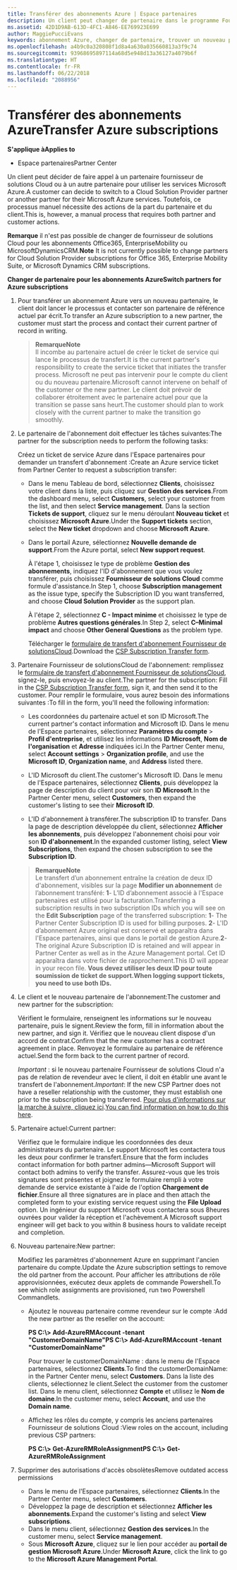 ```yaml
---
title: Transférer des abonnements Azure | Espace partenaires
description: Un client peut changer de partenaire dans le programme Fournisseur de solutions&nbsp;Cloud pour utiliser les services Microsoft&nbsp;Azure. Toutefois, ce processus manuel nécessite des actions de la part du partenaire et du client.
ms.assetid: 42D1D9AB-613D-4FC1-A846-EE769923E699
author: MaggiePucciEvans
keywords: abonnement Azure, changer de partenaire, trouver un nouveau partenaire, autre partenaire
ms.openlocfilehash: a4b9c0a320808f1d8a4a630a035660813a3f9c74
ms.sourcegitcommit: 93968695897114a68d5e948d13a36127a4079b6f
ms.translationtype: HT
ms.contentlocale: fr-FR
ms.lasthandoff: 06/22/2018
ms.locfileid: "2088956"
---
```

# <a name="transfer-azure-subscriptions"></a><span data-ttu-id="a190c-105">Transférer des abonnements Azure</span><span class="sxs-lookup"><span data-stu-id="a190c-105">Transfer Azure subscriptions</span></span> 

**<span data-ttu-id="a190c-106">S'applique à</span><span class="sxs-lookup"><span data-stu-id="a190c-106">Applies to</span></span>**

-  <span data-ttu-id="a190c-107">Espace partenaires</span><span class="sxs-lookup"><span data-stu-id="a190c-107">Partner Center</span></span>

<span data-ttu-id="a190c-108">Un client peut décider de faire appel à un partenaire fournisseur de solutions Cloud ou à un autre partenaire pour utiliser les services Microsoft Azure.</span><span class="sxs-lookup"><span data-stu-id="a190c-108">A customer can decide to switch to a Cloud Solution Provider partner or another partner for their Microsoft Azure services.</span></span> <span data-ttu-id="a190c-109">Toutefois, ce processus manuel nécessite des actions de la part du partenaire et du client.</span><span class="sxs-lookup"><span data-stu-id="a190c-109">This is, however, a manual process that requires both partner and customer actions.</span></span>

<span data-ttu-id="a190c-110">**Remarque** il n'est pas possible de changer de fournisseur de solutions Cloud pour les abonnements Office365, EnterpriseMobility ou MicrosoftDynamicsCRM.</span><span class="sxs-lookup"><span data-stu-id="a190c-110">**Note**  It is not currently possible to change partners for Cloud Solution Provider subscriptions for Office 365, Enterprise Mobility Suite, or Microsoft Dynamics CRM subscriptions.</span></span>



**<span data-ttu-id="a190c-111">Changer de partenaire pour les abonnements Azure</span><span class="sxs-lookup"><span data-stu-id="a190c-111">Switch partners for Azure subscriptions</span></span>**

1.  <span data-ttu-id="a190c-112">Pour transférer un abonnement Azure vers un nouveau partenaire, le client doit lancer le processus et contacter son partenaire de référence actuel par écrit.</span><span class="sxs-lookup"><span data-stu-id="a190c-112">To transfer an Azure subscription to a new partner, the customer must start the process and contact their current partner of record in writing.</span></span> 

    >**<span data-ttu-id="a190c-113">Remarque</span><span class="sxs-lookup"><span data-stu-id="a190c-113">Note</span></span>**<br> <span data-ttu-id="a190c-114">Il incombe au partenaire actuel de créer le ticket de service qui lance le processus de transfert.</span><span class="sxs-lookup"><span data-stu-id="a190c-114">It is the current partner's responsibility to create the service ticket that initiates the transfer process.</span></span> <span data-ttu-id="a190c-115">Microsoft ne peut pas intervenir pour le compte du client ou du nouveau partenaire.</span><span class="sxs-lookup"><span data-stu-id="a190c-115">Microsoft cannot intervene on behalf of the customer or the new partner.</span></span> <span data-ttu-id="a190c-116">Le client doit prévoir de collaborer étroitement avec le partenaire actuel pour que la transition se passe sans heurt.</span><span class="sxs-lookup"><span data-stu-id="a190c-116">The customer should plan to work closely with the current partner to make the transition go smoothly.</span></span>

2.  <span data-ttu-id="a190c-117">Le partenaire de l'abonnement doit effectuer les tâches suivantes:</span><span class="sxs-lookup"><span data-stu-id="a190c-117">The partner for the subscription needs to perform the following tasks:</span></span>

    <span data-ttu-id="a190c-118">Créez un ticket de service Azure dans l'Espace partenaires pour demander un transfert d'abonnement&nbsp;:</span><span class="sxs-lookup"><span data-stu-id="a190c-118">Create an Azure service ticket from Partner Center to request a subscription transfer:</span></span>

    -   <span data-ttu-id="a190c-119">Dans le menu Tableau de bord, sélectionnez **Clients**, choisissez votre client dans la liste, puis cliquez sur **Gestion des services**.</span><span class="sxs-lookup"><span data-stu-id="a190c-119">From the dashboard menu, select **Customers**, select your customer from the list, and then select **Service management**.</span></span> <span data-ttu-id="a190c-120">Dans la section **Tickets de support**, cliquez sur le menu déroulant **Nouveau ticket** et choisissez **Microsoft Azure**.</span><span class="sxs-lookup"><span data-stu-id="a190c-120">Under the **Support tickets** section, select the **New ticket** dropdown and choose **Microsoft Azure**.</span></span>

    -   <span data-ttu-id="a190c-121">Dans le portail Azure, sélectionnez **Nouvelle demande de support**.</span><span class="sxs-lookup"><span data-stu-id="a190c-121">From the Azure portal, select **New support request**.</span></span>

        <span data-ttu-id="a190c-122">À l'étape&nbsp;1, choisissez le type de problème **Gestion des abonnements**, indiquez l'ID d'abonnement que vous voulez transférer, puis choisissez **Fournisseur de solutions&nbsp;Cloud** comme formule d'assistance.</span><span class="sxs-lookup"><span data-stu-id="a190c-122">In Step 1, choose **Subscription management** as the issue type, specify the Subscription ID you want transferred, and choose **Cloud Solution Provider** as the support plan.</span></span>

        <span data-ttu-id="a190c-123">À l'étape 2, sélectionnez **C - Impact minime** et choisissez le type de problème **Autres questions générales**.</span><span class="sxs-lookup"><span data-stu-id="a190c-123">In Step 2, select **C–Minimal impact** and choose **Other General Questions** as the problem type.</span></span>

        <span data-ttu-id="a190c-124">Télécharger le [formulaire de transfert d'abonnement Fournisseur de solutionsCloud](https://assets.windowsphone.com/5222c408-e546-4e01-b72a-2ec7d4c43d57/CSP_Subscription_Transfer_Form_Azure_InvariantCulture_Default.zip).</span><span class="sxs-lookup"><span data-stu-id="a190c-124">Download the [CSP Subscription Transfer form](https://assets.windowsphone.com/5222c408-e546-4e01-b72a-2ec7d4c43d57/CSP_Subscription_Transfer_Form_Azure_InvariantCulture_Default.zip).</span></span>

3.  <span data-ttu-id="a190c-125">Partenaire Fournisseur de solutionsCloud de l'abonnement: remplissez le [formulaire de transfert d'abonnement Fournisseur de solutionsCloud](https://assets.windowsphone.com/5222c408-e546-4e01-b72a-2ec7d4c43d57/CSP_Subscription_Transfer_Form_Azure_InvariantCulture_Default.zip), signez-le, puis envoyez-le au client.</span><span class="sxs-lookup"><span data-stu-id="a190c-125">The partner for the subscription: Fill in the [CSP Subscription Transfer form](https://assets.windowsphone.com/5222c408-e546-4e01-b72a-2ec7d4c43d57/CSP_Subscription_Transfer_Form_Azure_InvariantCulture_Default.zip), sign it, and then send it to the customer.</span></span> <span data-ttu-id="a190c-126">Pour remplir le formulaire, vous aurez besoin des informations suivantes&nbsp;:</span><span class="sxs-lookup"><span data-stu-id="a190c-126">To fill in the form, you'll need the following information:</span></span>

    -   <span data-ttu-id="a190c-127">Les coordonnées du partenaire actuel et son ID Microsoft.</span><span class="sxs-lookup"><span data-stu-id="a190c-127">The current partner's contact information and Microsoft ID.</span></span> <span data-ttu-id="a190c-128">Dans le menu de l'Espace partenaires, sélectionnez **Paramètres du compte** &gt; **Profil d'entreprise**, et utilisez les informations **ID Microsoft**, **Nom de l'organisation** et **Adresse** indiquées ici.</span><span class="sxs-lookup"><span data-stu-id="a190c-128">In the Partner Center menu, select **Account settings** &gt; **Organization profile**, and use the **Microsoft ID**, **Organization name**, and **Address** listed there.</span></span>

    -   <span data-ttu-id="a190c-129">L'ID&nbsp;Microsoft du client.</span><span class="sxs-lookup"><span data-stu-id="a190c-129">The customer's Microsoft ID.</span></span> <span data-ttu-id="a190c-130">Dans le menu de l'Espace partenaires, sélectionnez **Clients**, puis développez la page de description du client pour voir son **ID&nbsp;Microsoft**.</span><span class="sxs-lookup"><span data-stu-id="a190c-130">In the Partner Center menu, select **Customers**, then expand the customer's listing to see their **Microsoft ID**.</span></span>

    -   <span data-ttu-id="a190c-131">L'ID d'abonnement à transférer.</span><span class="sxs-lookup"><span data-stu-id="a190c-131">The subscription ID to transfer.</span></span> <span data-ttu-id="a190c-132">Dans la page de description développée du client, sélectionnez **Afficher les abonnements**, puis développez l'abonnement choisi pour voir son **ID d'abonnement**.</span><span class="sxs-lookup"><span data-stu-id="a190c-132">In the expanded customer listing, select **View Subscriptions**, then expand the chosen subscription to see the **Subscription ID**.</span></span>

    >**<span data-ttu-id="a190c-133">Remarque</span><span class="sxs-lookup"><span data-stu-id="a190c-133">Note</span></span>**<br> <span data-ttu-id="a190c-134">Le transfert d’un abonnement entraîne la création de deux ID d'abonnement, visibles sur la page **Modifier un abonnement** de l’abonnement transféré: **1**- L’ID d’abonnement associé à l'Espace partenaires est utilisé pour la facturation.</span><span class="sxs-lookup"><span data-stu-id="a190c-134">Transferring a subscription results in two subscription IDs which you will see on the **Edit Subscription** page of the transferred subscription: **1**- The Partner Center Subscription ID is used for billing purposes.</span></span> 
    <span data-ttu-id="a190c-135">**2**- L'ID d’abonnement Azure original est conservé et apparaîtra dans l'Espace partenaires, ainsi que dans le portail de gestion Azure.</span><span class="sxs-lookup"><span data-stu-id="a190c-135">**2**-  The original Azure Subscription ID is retained and will appear in Partner Center as well as in the Azure Management portal.</span></span> <span data-ttu-id="a190c-136">Cet ID apparaîtra dans votre fichier de rapprochement.</span><span class="sxs-lookup"><span data-stu-id="a190c-136">This ID will appear in your recon file.</span></span>  **<span data-ttu-id="a190c-137">Vous devez utiliser les deux ID pour toute soumission de ticket de support.</span><span class="sxs-lookup"><span data-stu-id="a190c-137">When logging support tickets, you need to use both IDs.</span></span>**

4.  <span data-ttu-id="a190c-138">Le client et le nouveau partenaire de l'abonnement:</span><span class="sxs-lookup"><span data-stu-id="a190c-138">The customer and new partner for the subscription:</span></span>

    <span data-ttu-id="a190c-139">Vérifient le formulaire, renseignent les informations sur le nouveau partenaire, puis le signent.</span><span class="sxs-lookup"><span data-stu-id="a190c-139">Review the form, fill in information about the new partner, and sign it.</span></span> <span data-ttu-id="a190c-140">Vérifiez que le nouveau client dispose d'un accord de contrat.</span><span class="sxs-lookup"><span data-stu-id="a190c-140">Confirm that the new customer has a contract agreement in place.</span></span> <span data-ttu-id="a190c-141">Renvoyez le formulaire au partenaire de référence actuel.</span><span class="sxs-lookup"><span data-stu-id="a190c-141">Send the form back to the current partner of record.</span></span>

    <span data-ttu-id="a190c-142">*Important*&nbsp;: si le nouveau partenaire Fournisseur de solutions&nbsp;Cloud n'a pas de relation de revendeur avec le client, il doit en établir une avant le transfert de l'abonnement.</span><span class="sxs-lookup"><span data-stu-id="a190c-142">*Important*: If the new CSP Partner does not have a reseller relationship with the customer, they must establish one prior to the subscription being transferred.</span></span> <span data-ttu-id="a190c-143">[Pour plus d'informations sur la marche à suivre, cliquez ici](request-a-relationship-with-a-customer.md).</span><span class="sxs-lookup"><span data-stu-id="a190c-143">[You can find information on how to do this here](request-a-relationship-with-a-customer.md).</span></span>

5.  <span data-ttu-id="a190c-144">Partenaire actuel:</span><span class="sxs-lookup"><span data-stu-id="a190c-144">Current partner:</span></span>

    <span data-ttu-id="a190c-145">Vérifiez que le formulaire indique les coordonnées des deux administrateurs du partenaire. Le support Microsoft les contactera tous les deux pour confirmer le transfert.</span><span class="sxs-lookup"><span data-stu-id="a190c-145">Ensure that the form includes contact information for both partner admins—Microsoft Support will contact both admins to verify the transfer.</span></span> <span data-ttu-id="a190c-146">Assurez-vous que les trois signatures sont présentes et joignez le formulaire rempli à votre demande de service existante à l'aide de l'option **Chargement de fichier**.</span><span class="sxs-lookup"><span data-stu-id="a190c-146">Ensure all three signatures are in place and then attach the completed form to your existing service request using the **File Upload** option.</span></span> <span data-ttu-id="a190c-147">Un ingénieur du support Microsoft vous contactera sous 8heures ouvrées pour valider la réception et l'achèvement.</span><span class="sxs-lookup"><span data-stu-id="a190c-147">A Microsoft support engineer will get back to you within 8 business hours to validate receipt and completion.</span></span>

6.  <span data-ttu-id="a190c-148">Nouveau partenaire:</span><span class="sxs-lookup"><span data-stu-id="a190c-148">New partner:</span></span>

    <span data-ttu-id="a190c-149">Modifiez les paramètres d'abonnement Azure en supprimant l'ancien partenaire du compte.</span><span class="sxs-lookup"><span data-stu-id="a190c-149">Update the Azure subscription settings to remove the old partner from the account.</span></span> <span data-ttu-id="a190c-150">Pour afficher les attributions de rôle approvisionnées, exécutez deux applets de commande Powershell.</span><span class="sxs-lookup"><span data-stu-id="a190c-150">To see which role assignments are provisioned, run two Powershell Commandlets.</span></span>

    -   <span data-ttu-id="a190c-151">Ajoutez le nouveau partenaire comme revendeur sur le compte&nbsp;:</span><span class="sxs-lookup"><span data-stu-id="a190c-151">Add the new partner as the reseller on the account:</span></span>

        **<span data-ttu-id="a190c-152">PS C:\\&gt; Add-AzureRMAccount -tenant "CustomerDomainName"</span><span class="sxs-lookup"><span data-stu-id="a190c-152">PS C:\\&gt; Add-AzureRMAccount -tenant "CustomerDomainName"</span></span>**

        <span data-ttu-id="a190c-153">Pour trouver le customerDomainName&nbsp;: dans le menu de l'Espace partenaires, sélectionnez **Clients**.</span><span class="sxs-lookup"><span data-stu-id="a190c-153">To find the customerDomainName: in the Partner Center menu, select **Customers**.</span></span> <span data-ttu-id="a190c-154">Dans la liste des clients, sélectionnez le client.</span><span class="sxs-lookup"><span data-stu-id="a190c-154">Select the customer from the customer list.</span></span> <span data-ttu-id="a190c-155">Dans le menu client, sélectionnez **Compte** et utilisez le **Nom de domaine**.</span><span class="sxs-lookup"><span data-stu-id="a190c-155">In the customer menu, select **Account**, and use the **Domain name**.</span></span>

    -   <span data-ttu-id="a190c-156">Affichez les rôles du compte, y compris les anciens partenaires Fournisseur de solutions&nbsp;Cloud&nbsp;:</span><span class="sxs-lookup"><span data-stu-id="a190c-156">View roles on the account, including previous CSP partners:</span></span>

        **<span data-ttu-id="a190c-157">PS C:\\&gt; Get-AzureRMRoleAssignment</span><span class="sxs-lookup"><span data-stu-id="a190c-157">PS C:\\&gt; Get-AzureRMRoleAssignment</span></span>**

7. <span data-ttu-id="a190c-158">Supprimer des autorisations d'accès obsolètes</span><span class="sxs-lookup"><span data-stu-id="a190c-158">Remove outdated access permissions</span></span>

    -  <span data-ttu-id="a190c-159">Dans le menu de l'Espace partenaires, sélectionnez **Clients**.</span><span class="sxs-lookup"><span data-stu-id="a190c-159">In the Partner Center menu, select **Customers**.</span></span> 
    -  <span data-ttu-id="a190c-160">Développez la page de description et sélectionnez **Afficher les abonnements**.</span><span class="sxs-lookup"><span data-stu-id="a190c-160">Expand the customer's listing and select **View subscriptions**.</span></span> 
    -  <span data-ttu-id="a190c-161">Dans le menu client, sélectionnez **Gestion des services**.</span><span class="sxs-lookup"><span data-stu-id="a190c-161">In the customer menu, select **Service management**.</span></span> 
    -  <span data-ttu-id="a190c-162">Sous **Microsoft&nbsp;Azure**, cliquez sur le lien pour accéder au **portail de gestion Microsoft&nbsp;Azure**.</span><span class="sxs-lookup"><span data-stu-id="a190c-162">Under **Microsoft Azure**, click the link to go to the **Microsoft Azure Management Portal**.</span></span>

 

 



